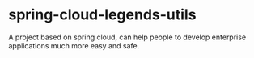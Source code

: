 # spring-cloud-legends-utils
A project based on spring cloud, can help people to develop enterprise applications much more easy and safe.
